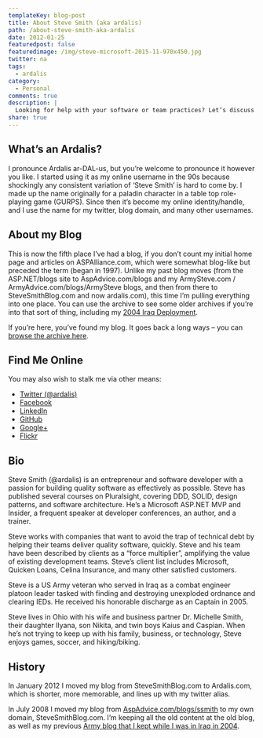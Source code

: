 ```yaml
---
templateKey: blog-post
title: About Steve Smith (aka ardalis)
path: /about-steve-smith-aka-ardalis
date: 2012-01-25
featuredpost: false
featuredimage: /img/steve-microsoft-2015-11-970x450.jpg
twitter: na
tags:
  - ardalis
category:
  - Personal
comments: true
description: |
  Looking for help with your software or team practices? Let’s discuss!
share: true
---
```

<!--StartFragment-->

## What’s an Ardalis?

I pronounce Ardalis ar-DAL-us, but you’re welcome to pronounce it however you like. I started using it as my online username in the 90s because shockingly any consistent variation of ‘Steve Smith’ is hard to come by. I made up the name originally for a paladin character in a table top role-playing game (GURPS). Since then it’s become my online identity/handle, and I use the name for my twitter, blog domain, and many other usernames.

## About my Blog

This is now the fifth place I’ve had a blog, if you don’t count my initial home page and articles on ASPAlliance.com, which were somewhat blog-like but preceded the term (began in 1997). Unlike my past blog moves (from the ASP.NET/blogs site to AspAdvice.com/blogs and my ArmySteve.com / ArmyAdvice.com/blogs/ArmySteve blogs, and then from there to SteveSmithBlog.com and now ardalis.com), this time I’m pulling everything into one place. You can use the archive to see some older archives if you’re into that sort of thing, including my [2004 Iraq Deployment](https://ardalis.com/category/iraq).

If you’re here, you’ve found my blog. It goes back a long ways – you can [browse the archive here](https://ardalis.com/archive).

## Find Me Online

You may also wish to stalk me via other means:

* [Twitter (@ardalis)](http://twitter.com/ardalis)
* [Facebook](http://www.facebook.com/StevenAndrewSmith)
* [LinkedIn](http://www.linkedin.com/in/stevenandrewsmith)
* [GitHub](https://github.com/ardalis)
* [Google+](https://plus.google.com/108098990198986419468/posts)
* [Flickr](http://flickr.com/photos/lakequincy)

## Bio

Steve Smith (@ardalis) is an entrepreneur and software developer with a passion for building quality software as effectively as possible. Steve has published several courses on Pluralsight, covering DDD, SOLID, design patterns, and software architecture. He’s a Microsoft ASP.NET MVP and Insider, a frequent speaker at developer conferences, an author, and a trainer.

Steve works with companies that want to avoid the trap of technical debt by helping their teams deliver quality software, quickly. Steve and his team have been described by clients as a “force multiplier”, amplifying the value of existing development teams. Steve’s client list includes Microsoft, Quicken Loans, Celina Insurance, and many other satisfied customers.

Steve is a US Army veteran who served in Iraq as a combat engineer platoon leader tasked with finding and destroying unexploded ordnance and clearing IEDs. He received his honorable discharge as an Captain in 2005.

Steve lives in Ohio with his wife and business partner Dr. Michelle Smith, their daughter Ilyana, son Nikita, and twin boys Kaius and Caspian. When he’s not trying to keep up with his family, business, or technology, Steve enjoys games, soccer, and hiking/biking.

## History

In January 2012 I moved my blog from SteveSmithBlog.com to Ardalis.com, which is shorter, more memorable, and lines up with my twitter alias.

In July 2008 I moved my blog from [AspAdvice.com/blogs/ssmith](http://aspadvice.com/blogs/ssmith) to my own domain, SteveSmithBlog.com. I’m keeping all the old content at the old blog, as well as my previous [Army blog that I kept while I was in Iraq in 2004](https://ardalis.com/category/iraq).

<!--EndFragment-->